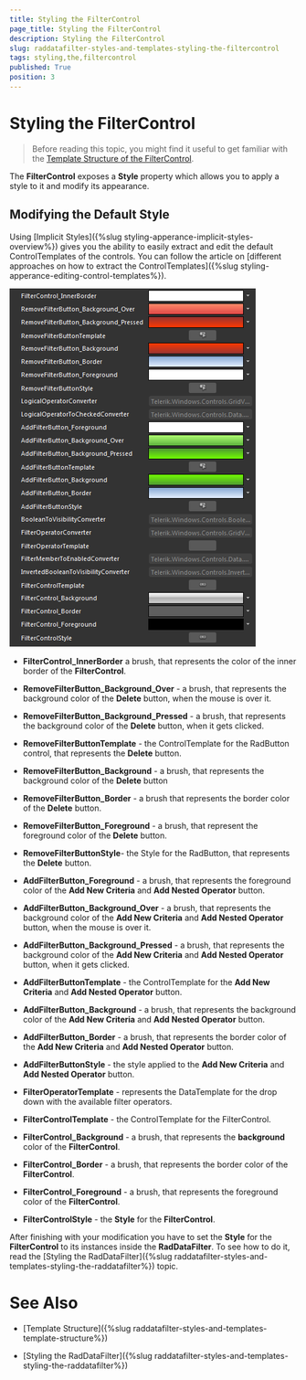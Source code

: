 ```yaml
---
title: Styling the FilterControl
page_title: Styling the FilterControl
description: Styling the FilterControl
slug: raddatafilter-styles-and-templates-styling-the-filtercontrol
tags: styling,the,filtercontrol
published: True
position: 3
---
```


# Styling the FilterControl


>Before reading this topic, you might find it useful to get familiar with the [Template Structure of the FilterControl](40A684F2-83E5-4F3F-83E0-72359B8E802D#FilterControl).
        

The __FilterControl__ exposes a __Style__ property which allows you to apply a style to it and modify its appearance.
      

## Modifying the Default Style

Using [Implicit Styles]({%slug styling-apperance-implicit-styles-overview%}) gives you the ability to easily extract and edit the default ControlTemplates of the controls. You can follow the article on [different approaches on how to extract the ControlTemplates]({%slug styling-apperance-editing-control-templates%}).

![](images/RadDataFilter_StylesAndTemplates_StylingTheFilterControl_01.png)


* __FilterControl_InnerBorder__ a brush, that represents the color of the inner border of the __FilterControl__.
            

*  __RemoveFilterButton_Background_Over__ - a brush, that represents the background color of the __Delete__ button, when the mouse is over it.
            

* __RemoveFilterButton_Background_Pressed__ - a brush, that represents the background color of the __Delete__ button, when it gets clicked.
            

* __RemoveFilterButtonTemplate__ - the ControlTemplate for the RadButton control, that represents the __Delete__ button.
            

* __RemoveFilterButton_Background__ - a brush, that represents the background color of the __Delete__ button
            

* __RemoveFilterButton_Border__ - a brush that represents the border color of the __Delete__ button.
            

* __RemoveFilterButton_Foreground__ - a brush, that represent the foreground color of the __Delete__ button.
            

* __RemoveFilterButtonStyle__- the Style for the RadButton, that represents the __Delete__ button.
            

* __AddFilterButton_Foreground__ - a brush, that represents the foreground color of the __Add New Criteria__ and __Add Nested Operator__ button.
            

* __AddFilterButton_Background_Over__ - a brush, that represents the background color of the __Add New Criteria__ and __Add Nested Operator__ button, when the mouse is over it.
            

* __AddFilterButton_Background_Pressed__ - a brush, that represents the background color of the __Add New Criteria__ and __Add Nested Operator__ button, when it gets clicked.
            

* __AddFilterButtonTemplate__ - the ControlTemplate for the __Add New Criteria__ and __Add Nested Operator__ button.
            

* __AddFilterButton_Background__ - a brush, that represents the background color of the __Add New Criteria__ and __Add Nested Operator__ button.
            

* __AddFilterButton_Border__ - a brush, that represents the border color of the __Add New Criteria__ and __Add Nested Operator__ button.
            

* __AddFilterButtonStyle__ - the style applied to the __Add New Criteria__ and __Add Nested Operator__ button.
            

* __FilterOperatorTemplate__ - represents the DataTemplate for the drop down with the available filter operators.
            

* __FilterControlTemplate__ - the ControlTemplate for the FilterControl.
            

* __FilterControl_Background__ - a brush, that represents the __background__ color of the __FilterControl__.
            

* __FilterControl_Border__ - a brush, that represents the border color of the __FilterControl__.
            

* __FilterControl_Foreground__ - a brush, that represents the foreground color of the __FilterControl__.
            

* __FilterControlStyle__ - the __Style__ for the __FilterControl__.
            

After finishing with your modification you have to set the __Style__ for the __FilterControl__ to its instances inside the __RadDataFilter__. To see how to do it, read the [Styling the RadDataFilter]({%slug raddatafilter-styles-and-templates-styling-the-raddatafilter%}) topic.
        

# See Also

 * [Template Structure]({%slug raddatafilter-styles-and-templates-template-structure%})

 * [Styling the RadDataFilter]({%slug raddatafilter-styles-and-templates-styling-the-raddatafilter%})
